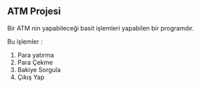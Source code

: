 ## ATM Projesi

Bir ATM nin yapabileceği basit işlemleri yapabilen bir programdır. 

Bu işlemler : 
1. Para yatırma
2. Para Çekme
3. Bakiye Sorgula
4. Çıkış Yap